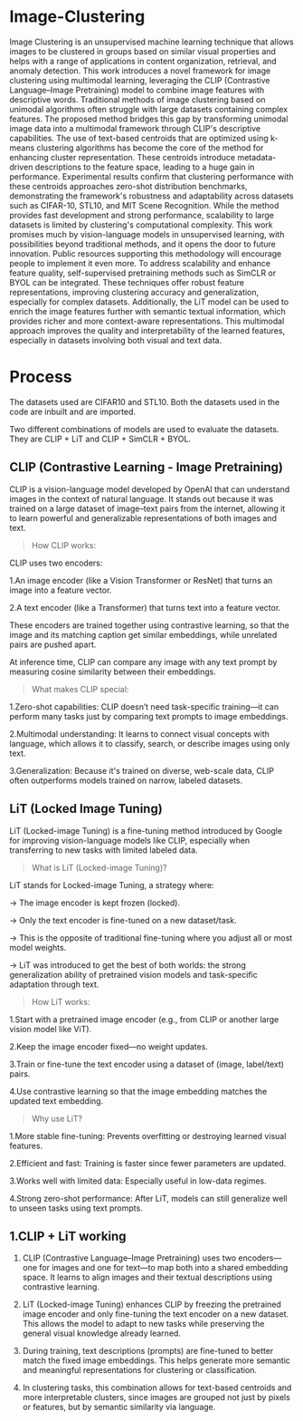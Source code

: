 # Image-Clustering
Image Clustering is an unsupervised machine learning technique that allows images to be clustered in groups based on similar visual properties and helps with a range of applications in content organization, retrieval, and anomaly detection. This work introduces a novel framework for image clustering using multimodal learning, leveraging the CLIP (Contrastive Language–Image Pretraining) model to combine image features with descriptive words. Traditional methods of image clustering based on unimodal algorithms often struggle with large datasets containing complex features. The proposed method bridges this gap by transforming unimodal image data into a multimodal framework through CLIP's descriptive capabilities. The use of text-based centroids that are optimized using k-means clustering algorithms has become the core of the method for enhancing cluster representation. These centroids introduce metadata-driven descriptions to the feature space, leading to a huge gain in performance. Experimental results confirm that clustering performance with these centroids approaches zero-shot distribution benchmarks, demonstrating the framework's robustness and adaptability across datasets such as CIFAR-10, STL10, and MIT Scene Recognition. While the method provides fast development and strong performance, scalability to large datasets is limited by clustering's computational complexity. This work promises much by vision-language models in unsupervised learning, with possibilities beyond traditional methods, and it opens the door to future innovation. Public resources supporting this methodology will encourage people to implement it even more. To address scalability and enhance feature quality, self-supervised pretraining methods such as SimCLR or BYOL can be integrated. These techniques offer robust feature representations, improving clustering accuracy and generalization, especially for complex datasets. Additionally, the LiT model can be used to enrich the image features further with semantic textual information, which provides richer and more context-aware representations. This multimodal approach improves the quality and interpretability of the learned features, especially in datasets involving both visual and text data.


# Process
The datasets used are CIFAR10 and STL10. Both the datasets used in the code are inbuilt and are imported.

Two different combinations of models are used to evaluate the datasets. They are CLIP + LiT and CLIP + SimCLR + BYOL.


## CLIP (Contrastive Learning - Image Pretraining)
CLIP is a vision-language model developed by OpenAI that can understand images in the context of natural language. It stands out because it was trained on a large dataset of image–text pairs from the internet, allowing it to learn powerful and generalizable representations of both images and text.


> How CLIP works:

CLIP uses two encoders:

1.An image encoder (like a Vision Transformer or ResNet) that turns an image into a feature vector.

2.A text encoder (like a Transformer) that turns text into a feature vector.

These encoders are trained together using contrastive learning, so that the image and its matching caption get similar embeddings, while unrelated pairs are pushed apart.

At inference time, CLIP can compare any image with any text prompt by measuring cosine similarity between their embeddings.


> What makes CLIP special:

1.Zero-shot capabilities: CLIP doesn’t need task-specific training—it can perform many tasks just by comparing text prompts to image embeddings.

2.Multimodal understanding: It learns to connect visual concepts with language, which allows it to classify, search, or describe images using only text.

3.Generalization: Because it's trained on diverse, web-scale data, CLIP often outperforms models trained on narrow, labeled datasets.


## LiT (Locked Image Tuning)
LiT (Locked-image Tuning) is a fine-tuning method introduced by Google for improving vision-language models like CLIP, especially when transferring to new tasks with limited labeled data.

> What is LiT (Locked-image Tuning)?

LiT stands for Locked-image Tuning, a strategy where:

-> The image encoder is kept frozen (locked).

-> Only the text encoder is fine-tuned on a new dataset/task.

-> This is the opposite of traditional fine-tuning where you adjust all or most model weights. 

-> LiT was introduced to get the best of both worlds: the strong generalization ability of pretrained vision models and task-specific adaptation through text.


> How LiT works:

1.Start with a pretrained image encoder (e.g., from CLIP or another large vision model like ViT).

2.Keep the image encoder fixed—no weight updates.

3.Train or fine-tune the text encoder using a dataset of (image, label/text) pairs.

4.Use contrastive learning so that the image embedding matches the updated text embedding.


> Why use LiT?

1.More stable fine-tuning: Prevents overfitting or destroying learned visual features.

2.Efficient and fast: Training is faster since fewer parameters are updated.

3.Works well with limited data: Especially useful in low-data regimes.

4.Strong zero-shot performance: After LiT, models can still generalize well to unseen tasks using text prompts.


## 1.CLIP + LiT working

1. CLIP (Contrastive Language–Image Pretraining) uses two encoders—one for images and one for text—to map both into a shared embedding space. It learns to align images and their textual descriptions using contrastive learning.

2. LiT (Locked-image Tuning) enhances CLIP by freezing the pretrained image encoder and only fine-tuning the text encoder on a new dataset. This allows the model to adapt to new tasks while preserving the general visual knowledge already learned.

3. During training, text descriptions (prompts) are fine-tuned to better match the fixed image embeddings. This helps generate more semantic and meaningful representations for clustering or classification.

4. In clustering tasks, this combination allows for text-based centroids and more interpretable clusters, since images are grouped not just by pixels or features, but by semantic similarity via language.
